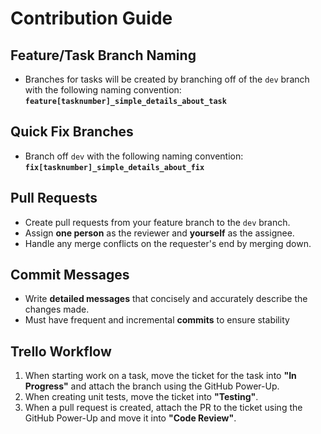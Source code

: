 # Contribution Guide

## Feature/Task Branch Naming
- Branches for tasks will be created by branching off of the `dev` branch with the following naming convention:  
  **`feature[tasknumber]_simple_details_about_task`**

## Quick Fix Branches
- Branch off `dev` with the following naming convention:  
  **`fix[tasknumber]_simple_details_about_fix`**

## Pull Requests
- Create pull requests from your feature branch to the `dev` branch.
- Assign **one person** as the reviewer and **yourself** as the assignee.
- Handle any merge conflicts on the requester's end by merging down.

## Commit Messages
- Write **detailed messages** that concisely and accurately describe the changes made.
- Must have frequent and incremental **commits** to ensure stability

## Trello Workflow
1. When starting work on a task, move the ticket for the task into **"In Progress"** and attach the branch using the GitHub Power-Up.
2. When creating unit tests, move the ticket into **"Testing"**.
3. When a pull request is created, attach the PR to the ticket using the GitHub Power-Up and move it into **"Code Review"**.
